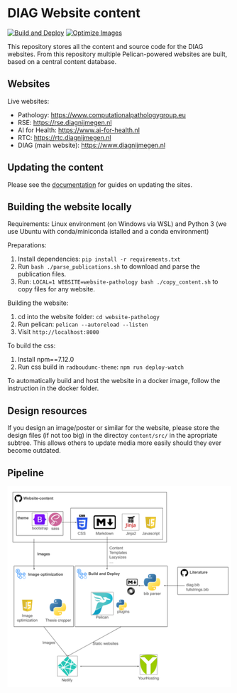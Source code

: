 # DIAG Website content

[![Build and Deploy](https://github.com/DIAGNijmegen/website-content/workflows/Build%20and%20Deploy/badge.svg)](https://github.com/DIAGNijmegen/website-content/actions)
[![Optimize Images](https://github.com/DIAGNijmegen/website-content/actions/workflows/images.yml/badge.svg)](https://github.com/DIAGNijmegen/website-content/actions/workflows/images.yml)

This repository stores all the content and source code for the DIAG websites. From this repository multiple Pelican-powered websites are built, based on a central content database.


## Websites

Live websites:

- Pathology: https://www.computationalpathologygroup.eu
- RSE: https://rse.diagnijmegen.nl
- AI for Health: https://www.ai-for-health.nl
- RTC: https://rtc.diagnijmegen.nl
- DIAG (main website): https://www.diagnijmegen.nl

## Updating the content

Please see the [documentation](https://github.com/DIAGNijmegen/website-content/tree/master/docs) for guides on updating the sites.

## Building the website locally

Requirements: Linux environment (on Windows via WSL) and Python 3  (we use Ubuntu with conda/miniconda istalled and a conda environment)

Preparations:
1. Install dependencies: `pip install -r requirements.txt`
2. Run `bash ./parse_publications.sh` to download and parse the publication files.
3. Run: `LOCAL=1 WEBSITE=website-pathology bash ./copy_content.sh` to copy files for any website.

Building the website:
1. cd into the website folder: `cd website-pathology`
2. Run pelican: `pelican --autoreload --listen`
3. Visit `http://localhost:8000`

To build the css:
1. Install npm==7.12.0 
2. Run css build in `radboudumc-theme`: `npm run deploy-watch`

To automatically build and host the website in a docker image, follow the instruction in the docker folder. 

## Design resources

If you design an image/poster or similar for the website, please store the
design files (if not too big) in the directoy `content/src/` in the apropriate
subtree. This allows others to update media more easily should they ever become
outdated.


## Pipeline
![pipeline](./pipeline.png)


